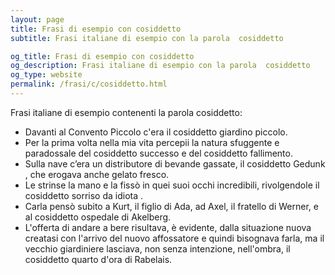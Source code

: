 ```yaml
---
layout: page
title: Frasi di esempio con cosiddetto 
subtitle: Frasi italiane di esempio con la parola  cosiddetto

og_title: Frasi di esempio con cosiddetto 
og_description: Frasi italiane di esempio con la parola  cosiddetto
og_type: website
permalink: /frasi/c/cosiddetto.html
---
```


Frasi italiane di esempio contenenti la parola cosiddetto:


- Davanti al Convento Piccolo c'era il cosiddetto giardino piccolo.
- Per la prima volta nella mia vita percepii la natura sfuggente e paradossale del cosiddetto successo e del cosiddetto fallimento.
- Sulla nave c’era un distributore di bevande gassate, il cosiddetto Gedunk , che erogava anche gelato fresco.
- Le strinse la mano e la fissò in quei suoi occhi incredibili, rivolgendole il cosiddetto sorriso da idiota .
- Carla pensò subito a Kurt, il figlio di Ada, ad Axel, il fratello di Werner, e al cosiddetto ospedale di Akelberg.
- L'offerta di andare a bere risultava, è evidente, dalla situazione nuova creatasi con l'arrivo del nuovo affossatore e quindi bisognava farla, ma il vecchio giardiniere lasciava, non senza intenzione, nell'ombra, il cosiddetto quarto d'ora di Rabelais.
